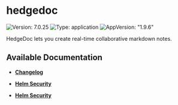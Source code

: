 # hedgedoc

![Version: 7.0.25](https://img.shields.io/badge/Version-7.0.25-informational?style=flat-square) ![Type: application](https://img.shields.io/badge/Type-application-informational?style=flat-square) ![AppVersion: "1.9.6"](https://img.shields.io/badge/AppVersion-"1.9.6"-informational?style=flat-square)

HedgeDoc lets you create real-time collaborative markdown notes.

## Available Documentation

- [**Changelog**](CHANGELOG)

- [**Helm Security**](container-security)

- [**Helm Security**](helm-security)

